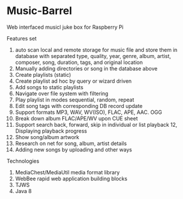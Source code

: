Music-Barrel
============

Web interfaced musicl juke box for Raspberry Pi

Features set

1. auto scan local and remote storage for music file and store them in database with
  separated type, quality, year, genre, album, artist, composer, song, duration, tags,
  and original location
2. Manually adding directories or song in the database above
3. Create playlists (static)
4. Create playlist ad hoc by query or wizard driven
5. Add songs to static playlists
6. Navigate over file system with filtering
7. Play playlist in modes sequential, random, repeat
8. Edit song tags with corresponding DB record update
9. Support formats MP3, WAV, WV(ISO), FLAC, APE, AAC. OGG
10. Break down album FLAC/APE/WV upon CUE sheet
11. Support search back, forward, skip in individual or list playback
12, Displaying playback progress
13. Show song/album artwork
14. Research on net for song, album, artist details
15. Adding new songs by uploading and other ways

Technologies

1. MediaChest/MediaUtil media format library
2. WebBee rapid web application building blocks
3. TJWS
4. Java 8
